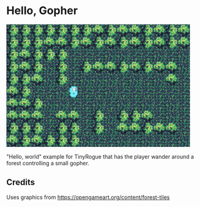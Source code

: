 # Hello, Gopher

<img src="../../images/hello.png" alt="hello example screenshot" width="480"/>

"Hello, world" example for TinyRogue that has the player wander around a forest controlling a small gopher.

## Credits

Uses graphics from https://opengameart.org/content/forest-tiles
